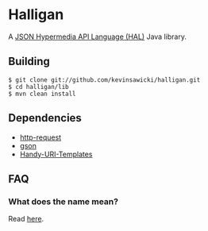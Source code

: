 # Halligan

A [JSON Hypermedia API Language (HAL)](http://tools.ietf.org/id/draft-kelly-json-hal-03.txt)
Java library.

## Building

```
$ git clone git://github.com/kevinsawicki/halligan.git
$ cd halligan/lib
$ mvn clean install
```

## Dependencies

  * [http-request](https://github.com/kevinsawicki/http-request)
  * [gson](http://code.google.com/p/google-gson/)
  * [Handy-URI-Templates](https://github.com/damnhandy/Handy-URI-Templates)

## FAQ

### What does the name mean?
Read [here](http://en.wikipedia.org/wiki/Halligan_bar).

